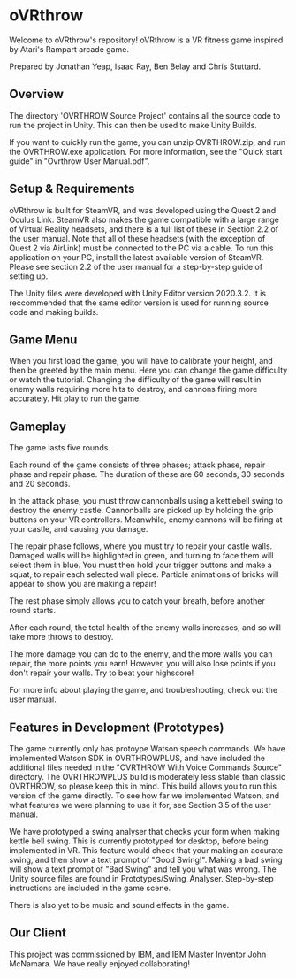 # oVRthrow

Welcome to oVRthrow's repository! oVRthrow is a VR fitness game inspired by Atari's Rampart arcade game.

Prepared by Jonathan Yeap, Isaac Ray, Ben Belay and Chris Stuttard.

## Overview

The directory 'OVRTHROW Source Project' contains all the source code to run the project in Unity. This can then be used to make Unity Builds.

If you want to quickly run the game, you can unzip OVRTHROW.zip, and run the OVRTHROW.exe application. For more information, see the "Quick start guide" in "Ovrthrow User Manual.pdf".

## Setup & Requirements

oVRthrow is built for SteamVR, and was developed using the Quest 2 and Oculus Link. SteamVR also makes the game compatible with a large range of Virtual Reality headsets, and there is a full list of these in Section 2.2 of the user manual. Note that all of these headsets (with the exception of Quest 2 via AirLink) must be connected to the PC via a cable. To run this application on your PC, install the latest available version of SteamVR. Please see section 2.2 of the user manual for a step-by-step guide of setting up.

The Unity files were developed with Unity Editor version 2020.3.2. It is reccommended that the same editor version is used for running source code and making builds.

## Game Menu

When you first load the game, you will have to calibrate your height, and then be greeted by the main menu. Here you can change the game difficulty or watch the tutorial. Changing the difficulty of the game will result in enemy walls requiring more hits to destroy, and cannons firing more accurately. Hit play to run the game. 

## Gameplay

The game lasts five rounds.

Each round of the game consists of three phases; attack phase, repair phase and repair phase. The duration of these are 60 seconds, 30 seconds and 20 seconds. 

In the attack phase, you must throw cannonballs using a kettlebell swing to destroy the enemy castle. Cannonballs are picked up by holding the grip buttons on your VR controllers. Meanwhile, enemy cannons will be firing at your castle, and causing you damage.

The repair phase follows, where you must try to repair your castle walls. Damaged walls will be highlighted in green, and turning to face them will select them in blue. You must then hold your trigger buttons and make a squat, to repair each selected wall piece. Particle animations of bricks will appear to show you are making a repair!

The rest phase simply allows you to catch your breath, before another round starts.

After each round, the total health of the enemy walls increases, and so will take more throws to destroy.

The more damage you can do to the enemy, and the more walls you can repair, the more points you earn! However, you will also lose points if you don't repair your walls. Try to beat your highscore!

For more info about playing the game, and troubleshooting, check out the user manual. 

## Features in Development (Prototypes)

The game currently only has protoype Watson speech commands. We have implemented Watson SDK in OVRTHROWPLUS, and have included the additional files needed in the "OVRTHROW With Voice Commands Source" directory. The OVRTHROWPLUS build is moderately less stable than classic OVRTHROW, so please keep this in mind. This build allows you to run this version of the game directly. To see how far we implemented Watson, and what features we were planning to use it for, see Section 3.5 of the user manual.

We have prototyped a swing analyser that checks your form when making kettle bell swing. This is currently prototyped for desktop, before being implemented in VR. This feature would check that your making an accurate swing, and then show a text prompt of "Good Swing!". Making a bad swing will show a text prompt of "Bad Swing" and tell you what was wrong. The Unity source files are found in Prototypes/Swing_Analyser. Step-by-step instructions are included in the game scene. 

There is also yet to be music and sound effects in the game.

## Our Client

This project was commissioned by IBM, and IBM Master Inventor John McNamara. We have really enjoyed collaborating!












